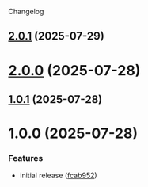 Changelog

## [2.0.1](https://github.com/haskell-github-trust/megaparsec-time/compare/2.0.0...2.0.1) (2025-07-29)

# [2.0.0](https://github.com/haskell-github-trust/megaparsec-time/compare/1.0.1...2.0.0) (2025-07-28)

## [1.0.1](https://github.com/haskell-github-trust/megaparsec-time/compare/1.0.0...1.0.1) (2025-07-28)

# 1.0.0 (2025-07-28)


### Features

* initial release ([fcab952](https://github.com/haskell-github-trust/megaparsec-time/commit/fcab952d7f6331dd8b169cb6ef70ab08edec910b))

